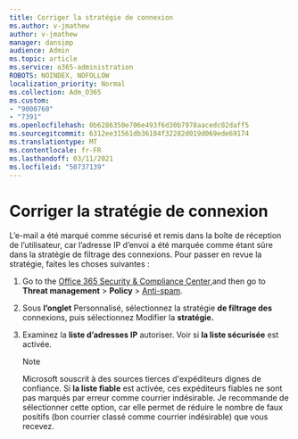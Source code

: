 ```yaml
---
title: Corriger la stratégie de connexion
ms.author: v-jmathew
author: v-jmathew
manager: dansimp
audience: Admin
ms.topic: article
ms.service: o365-administration
ROBOTS: NOINDEX, NOFOLLOW
localization_priority: Normal
ms.collection: Adm_O365
ms.custom:
- "9000760"
- "7391"
ms.openlocfilehash: 0b6286350e706e493f6d30b7978aacedc02daff5
ms.sourcegitcommit: 6312ee31561db36104f32282d019d069ede69174
ms.translationtype: MT
ms.contentlocale: fr-FR
ms.lasthandoff: 03/11/2021
ms.locfileid: "50737139"
---
```

# <a name="fix-connection-policy"></a>Corriger la stratégie de connexion

L’e-mail a été marqué comme sécurisé et remis dans la boîte de réception de l’utilisateur, car l’adresse IP d’envoi a été marquée comme étant sûre dans la stratégie de filtrage des connexions. Pour passer en revue la stratégie, faites les choses suivantes :

1. Go to the [Office 365 Security & Compliance Center,](https://go.microsoft.com/fwlink/p/?linkid=2077143)and then go to **Threat management**  >  **Policy**  >  [Anti-spam](https://go.microsoft.com/fwlink/?linkid=2101518).
2. Sous **l’onglet** Personnalisé, sélectionnez la stratégie **de filtrage des** connexions, puis sélectionnez Modifier la **stratégie.**
3. Examinez la **liste d’adresses IP** autoriser. Voir si **la liste sécurisée** est activée.

    > [!NOTE]
    > Microsoft souscrit à des sources tierces d'expéditeurs dignes de confiance. Si **la liste fiable** est activée, ces expéditeurs fiables ne sont pas marqués par erreur comme courrier indésirable. Je recommande de sélectionner cette option, car elle permet de réduire le nombre de faux positifs (bon courrier classé comme courrier indésirable) que vous recevez.
